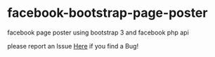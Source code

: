 facebook-bootstrap-page-poster
==============================

facebook page poster using bootstrap 3 and facebook php api

please report an Issue <a href="https://github.com/gifars/facebook-bootstrap-page-poster/issues">Here</a> if you find a Bug!
